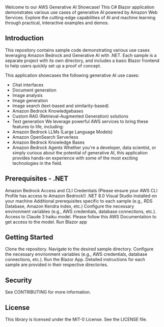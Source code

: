 Welcome to our AWS Generative AI Showcase! This C# Blazor application demonstrates various use cases of generative AI powered by Amazon Web Services. Explore the cutting-edge capabilities of AI and machine learning through practical, interactive examples and demos.

## Introduction
This repository contains sample code demonstrating various use cases leveraging Amazon Bedrock and Generative AI with .NET. Each sample is a separate project with its own directory, and includes a basic Blazor frontend to help users quickly set up a proof of concept.

This application showcases the following generative AI use cases:
- Chat interfaces
- Document generation
- Image analysis
- Image generation
- Image search (text-based and similarity-based)
- Amazon Bedrock Knowledgebases
- Custom RAG (Retrieval-Augmented Generation) solutions
- Text generation
We leverage powerful AWS services to bring these features to life, including:
- Amazon Bedrock LLMs (Large Language Models)
- Amazon OpenSearch Serverless
- Amazon Bedrock Knowledge Bases
- Amazon Bedrock Agents
Whether you're a developer, data scientist, or simply curious about the potential of generative AI, this application provides hands-on experience with some of the most exciting technologies in the field.

## Prerequisites - .NET
Amazon Bedrock Access and CLI Credentials (Please ensure your AWS CLI Profile has access to Amazon Bedrock!)
.NET 8.0
Visual Studio installed on your machine
Additional prerequisites specific to each sample (e.g., RDS Database, Amazon Kendra index, etc.)
Configure the necessary environment variables (e.g., AWS credentials, database connections, etc.).
Access to Claude 3 haiku model. Please follow this AWS Documentation to get access to the model.
Run Blazor app

## Getting Started
Clone the repository.
Navigate to the desired sample directory.
Configure the necessary environment variables (e.g., AWS credentials, database connections, etc.).
Run the Blazor App.
Detailed instructions for each sample are provided in their respective directories.

## Security
See CONTRIBUTING for more information.

## License
This library is licensed under the MIT-0 License. See the LICENSE file.


